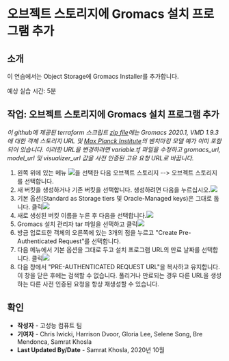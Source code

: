 # 오브젝트 스토리지에 Gromacs 설치 프로그램 추가

## 소개

이 연습에서는 Object Storage에 Gromacs Installer를 추가합니다.

예상 실습 시간: 5분

## 작업: 오브젝트 스토리지에 Gromacs 설치 프로그램 추가

_이 github에 제공된 terraform 스크립트 [zip file](https://github.com/oci-hpc/oci-hpc-runbook-gromacs/tree/master/Resources/gromacs-2020.1.zip)에는 Gromacs 2020.1, VMD 1.9.3에 대한 객체 스토리지 URL 및 [Max Planck Institute](https://www.mpibpc.mpg.de/grubmueller/bench)의 벤치마킹 모델 예가 이미 포함되어 있습니다. 이러한 URL을 변경하려면 variable.tf 파일을 수정하고 gromacs\_url, model\_url 및 visualizer\_url 값을 사전 인증된 고유 요청 URL로 바꿉니다._

1.  왼쪽 위에 있는 메뉴 ![](./images/menu.png)을 선택한 다음 오브젝트 스토리지 --> 오브젝트 스토리지를 선택합니다.
2.  새 버킷을 생성하거나 기존 버킷을 선택합니다. 생성하려면 다음을 누르십시오.![](./images/create_bucket.png)
3.  기본 옵션(Standard as Storage tiers 및 Oracle-Managed keys)은 그대로 둡니다. 클릭![](./images/create_bucket.png)
4.  새로 생성된 버킷 이름을 누른 후 다음을 선택합니다.![](./images/upload_object.png)
5.  Gromacs 설치 관리자 tar 파일을 선택하고 클릭![](./images/upload_object.png)
6.  방금 업로드한 객체의 오른쪽에 있는 3개의 점을 누르고 "Create Pre-Authenticated Request"를 선택합니다.
7.  다음 메뉴에서 기본 옵션을 그대로 두고 설치 프로그램 URL의 만료 날짜를 선택합니다. 클릭![](./images/pre-auth.png)
8.  다음 창에서 "PRE-AUTHENTICATED REQUEST URL"을 복사하고 유지합니다. 이 창을 닫은 후에는 검색할 수 없습니다. 풀리거나 만료되는 경우 다른 URL을 생성하는 다른 사전 인증된 요청을 항상 재생성할 수 있습니다.

## 확인

*   **작성자** - 고성능 컴퓨트 팀
*   **기여자** - Chris Iwicki, Harrison Dvoor, Gloria Lee, Selene Song, Bre Mendonca, Samrat Khosla
*   **Last Updated By/Date** - Samrat Khosla, 2020년 10월